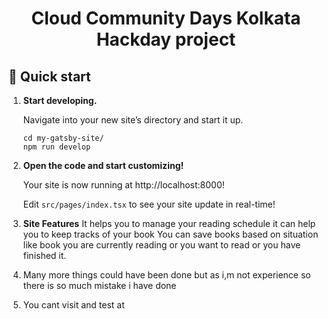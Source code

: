 <h1 align="center">
  Cloud Community Days Kolkata Hackday project
</h1>

## 🚀 Quick start

1.  **Start developing.**

    Navigate into your new site’s directory and start it up.

    ```shell
    cd my-gatsby-site/
    npm run develop
    ```

2.  **Open the code and start customizing!**

    Your site is now running at http://localhost:8000!

    Edit `src/pages/index.tsx` to see your site update in real-time!

3.  **Site Features**
    It helps you to manage your reading schedule
    it can help you to keep tracks of your book
    You can save books based on situation like book you are currently reading or you want to read or you have finished it.

4.  Many more things could have been done but as i,m not experience so there is so much mistake i have done

5.  You cant visit and test at
